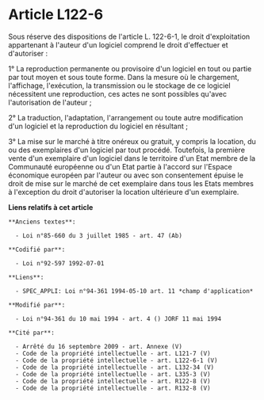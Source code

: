 # Article L122-6

Sous réserve des dispositions de l'article L. 122-6-1, le droit d'exploitation appartenant à l'auteur d'un logiciel comprend
le droit d'effectuer et d'autoriser : 

1° La reproduction permanente ou provisoire d'un logiciel en tout ou partie par tout moyen et sous toute forme. Dans la
mesure où le chargement, l'affichage, l'exécution, la transmission ou le stockage de ce logiciel nécessitent une
reproduction, ces actes ne sont possibles qu'avec l'autorisation de l'auteur ; 

2° La traduction, l'adaptation, l'arrangement ou toute autre modification d'un logiciel et la reproduction du logiciel en
résultant ; 

3° La mise sur le marché à titre onéreux ou gratuit, y compris la location, du ou des exemplaires d'un logiciel par tout
procédé. Toutefois, la première vente d'un exemplaire d'un logiciel dans le territoire d'un Etat membre de la Communauté
européenne ou d'un Etat partie à l'accord sur l'Espace économique européen par l'auteur ou avec son consentement épuise le
droit de mise sur le marché de cet exemplaire dans tous les Etats membres à l'exception du droit d'autoriser la location
ultérieure d'un exemplaire.

**Liens relatifs à cet article**

	**Anciens textes**:

	  - Loi n°85-660 du 3 juillet 1985 - art. 47 (Ab)

	**Codifié par**:

	  - Loi n°92-597 1992-07-01

	**Liens**:

	  - SPEC_APPLI: Loi n°94-361 1994-05-10 art. 11 *champ d'application*

	**Modifié par**:

	  - Loi n°94-361 du 10 mai 1994 - art. 4 () JORF 11 mai 1994

	**Cité par**:

	  - Arrêté du 16 septembre 2009 - art. Annexe (V)
	  - Code de la propriété intellectuelle - art. L121-7 (V)
	  - Code de la propriété intellectuelle - art. L122-6-1 (V)
	  - Code de la propriété intellectuelle - art. L132-34 (V)
	  - Code de la propriété intellectuelle - art. L335-3 (V)
	  - Code de la propriété intellectuelle - art. R122-8 (V)
	  - Code de la propriété intellectuelle - art. R132-8 (V)
